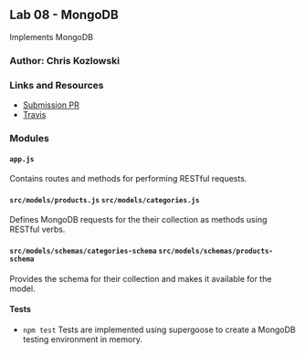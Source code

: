 ## Lab 08 - MongoDB
Implements MongoDB
### Author: Chris Kozlowski

### Links and Resources
* [Submission PR](https://github.com/401-advanced-javascript-cdk/lab08-mongo/pull/1)
* [Travis](https://travis-ci.com/401-advanced-javascript-cdk/lab08-mongo)

### Modules
#### `app.js`
Contains routes and methods for performing RESTful requests.

#### `src/models/products.js`  `src/models/categories.js`
Defines MongoDB requests for the their collection as methods using RESTful verbs.

#### `src/models/schemas/categories-schema`  `src/models/schemas/products-schema`
Provides the schema for their collection and makes it available for the model.

#### Tests
* `npm test`
Tests are implemented using supergoose to create a MongoDB testing environment in memory.